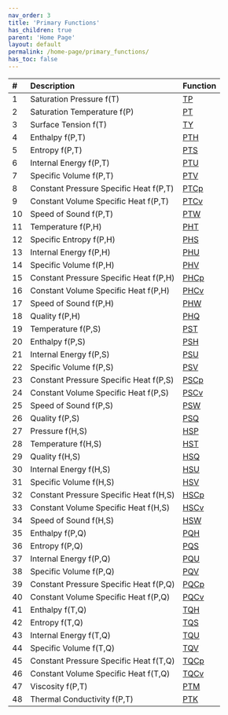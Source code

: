 ```yaml
---
nav_order: 3
title: 'Primary Functions'
has_children: true
parent: 'Home Page'
layout: default
permalink: /home-page/primary_functions/
has_toc: false
---
```


| \# | Description                            | Function                                                        |
|:---|:---------------------------------------|:----------------------------------------------------------------|
| 1  | Saturation Pressure f(T)               | [TP](/primary_functions/saturation-pressure-f_t/)               |
| 2  | Saturation Temperature f(P)            | [PT](/primary_functions/saturation-temperature-f_p/)            |
| 3  | Surface Tension f(T)                   | [TY](/primary_functions/surface-tension-f_t/)                   |
| 4  | Enthalpy f(P,T)                        | [PTH](/primary_functions/enthalpy-f_pt/)                        |
| 5  | Entropy f(P,T)                         | [PTS](/primary_functions/entropy-f_pt/)                         |
| 6  | Internal Energy f(P,T)                 | [PTU](/primary_functions/internal-energy-f_pt/)                 |
| 7  | Specific Volume f(P,T)                 | [PTV](/primary_functions/specific-volume-f_pt/)                 |
| 8  | Constant Pressure Specific Heat f(P,T) | [PTCp](/primary_functions/constant-pressure-specific-heat-f_pt/)|
| 9  | Constant Volume Specific Heat f(P,T)   | [PTCv](/primary_functions/constant-volume-specific-heat-f_pt/)  |
| 10 | Speed of Sound f(P,T)                  | [PTW](/primary_functions/speed-of-sound-f_pt/)                  |
| 11 | Temperature f(P,H)                     | [PHT](/primary_functions/temperature-f_ph/)                     |
| 12 | Specific Entropy f(P,H)                | [PHS](/primary_functions/entropy-f_ph/)                         |
| 13 | Internal Energy f(P,H)                 | [PHU](/primary_functions/internal-energy-f_ph/)                 |
| 14 | Specific Volume f(P,H)                 | [PHV](/primary_functions/specific-volume-f_ph/)                 |
| 15 | Constant Pressure Specific Heat f(P,H) | [PHCp](/primary_functions/constant-pressure-specific-heat-f_ph/)|
| 16 | Constant Volume Specific Heat f(P,H)   | [PHCv](/primary_functions/constant-volume-specific-heat-f_ph/)  |
| 17 | Speed of Sound f(P,H)                  | [PHW](/primary_functions/speed-of-sound-f_ph/)                  |
| 18 | Quality f(P,H)                         | [PHQ](/primary_functions/quality-f_ph/)                         |
| 19 | Temperature f(P,S)                     | [PST](/primary_functions/temperature-f_ps/)                     |
| 20 | Enthalpy f(P,S)                        | [PSH](/primary_functions/enthalpy-f_ps/)                        |
| 21 | Internal Energy f(P,S)                 | [PSU](/primary_functions/internal-energy-f_ps/)                 |
| 22 | Specific Volume f(P,S)                 | [PSV](/primary_functions/specific-volume-f_ps/)                 |
| 23 | Constant Pressure Specific Heat f(P,S) | [PSCp](/primary_functions/constant-pressure-specific-heat-f_ps/)|
| 24 | Constant Volume Specific Heat f(P,S)   | [PSCv](/primary_functions/constant-volume-specific-heat-f_ps/)  |
| 25 | Speed of Sound f(P,S)                  | [PSW](/primary_functions/speed-of-sound-f_ps/)                  |
| 26 | Quality f(P,S)                         | [PSQ](/primary_functions/quality-f_ps/)                         |
| 27 | Pressure f(H,S)                        | [HSP](/primary_functions/pressure-f_hs/)                        |
| 28 | Temperature f(H,S)                     | [HST](/primary_functions/temperature-f_hs/)                     |
| 29 | Quality f(H,S)                         | [HSQ](/primary_functions/quality-f_hs/)                         |
| 30 | Internal Energy f(H,S)                 | [HSU](/primary_functions/internal-energy-f_hs/)                 |
| 31 | Specific Volume f(H,S)                 | [HSV](/primary_functions/specific-volume-f_hs/)                 |
| 32 | Constant Pressure Specific Heat f(H,S) | [HSCp](/primary_functions/constant-pressure-specific-heat-f_hs/)|
| 33 | Constant Volume Specific Heat f(H,S)   | [HSCv](/primary_functions/constant-volume-specific-heat-f_hs/)  |
| 34 | Speed of Sound f(H,S)                  | [HSW](/primary_functions/speed-of-sound-f_hs/)                  |
| 35 | Enthalpy f(P,Q)                        | [PQH](/primary_functions/enthalpy-f_pq/)                        |
| 36 | Entropy f(P,Q)                         | [PQS](/primary_functions/entropy-f_pq/)                         |
| 37 | Internal Energy f(P,Q)                 | [PQU](/primary_functions/internal-energy-f_pq/)                 |
| 38 | Specific Volume f(P,Q)                 | [PQV](/primary_functions/specific-volume-f_pq/)                 |
| 39 | Constant Pressure Specific Heat f(P,Q) | [PQCp](/primary_functions/constant-pressure-specific-heat-f_pq/)|
| 40 | Constant Volume Specific Heat f(P,Q)   | [PQCv](/primary_functions/constant-volume-specific-heat-f_pq/)  |
| 41 | Enthalpy f(T,Q)                        | [TQH](/primary_functions/enthalpy-f_tq/)                        |
| 42 | Entropy f(T,Q)                         | [TQS](/primary_functions/entropy-f_tq/)                         |
| 43 | Internal Energy f(T,Q)                 | [TQU](/primary_functions/internal-energy-f_tq/)                 |
| 44 | Specific Volume f(T,Q)                 | [TQV](/primary_functions/specific-volume-f_tq/)                 |
| 45 | Constant Pressure Specific Heat f(T,Q) | [TQCp](/primary_functions/constant-pressure-specific-heat-f_tq/)|
| 46 | Constant Volume Specific Heat f(T,Q)   | [TQCv](/primary_functions/constant-volume-specific-heat-f_tq/)  |
| 47 | Viscosity f(P,T)                       | [PTM](/primary_functions/viscosity-f_pt/)                       |
| 48 | Thermal Conductivity f(P,T)            | [PTK](/primary_functions/thermal-conductivity-f_pt/)            |